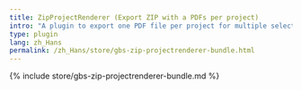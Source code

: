 ```yaml
---
title: ZipProjectRenderer (Export ZIP with a PDFs per project)
intro: "A plugin to export one PDF file per project for multiple selected projects."
type: plugin
lang: zh_Hans
permalink: /zh_Hans/store/gbs-zip-projectrenderer-bundle.html
---
```


{% include store/gbs-zip-projectrenderer-bundle.md %}
